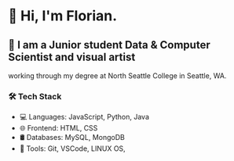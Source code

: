 # 👋 Hi, I'm Florian.
## 🚀 I am a Junior student Data & Computer Scientist and visual artist 
working through my degree at North Seattle College in Seattle, WA. 
### 🛠️ Tech Stack
- 💻 Languages: JavaScript, Python, Java
- 🌐 Frontend: HTML, CSS
- 🛢️ Databases: MySQL, MongoDB
- 🔧 Tools: Git, VSCode, LINUX OS, 


